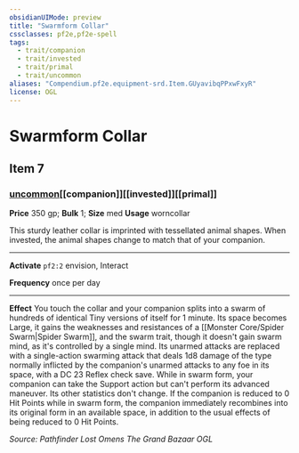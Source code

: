 ```yaml
---
obsidianUIMode: preview
title: "Swarmform Collar"
cssclasses: pf2e,pf2e-spell
tags:
  - trait/companion
  - trait/invested
  - trait/primal
  - trait/uncommon
aliases: "Compendium.pf2e.equipment-srd.Item.GUyavibqPPxwFxyR"
license: OGL
---
```

# Swarmform Collar
## Item 7
### [uncommon](uncommon "Uncommon Rarity Trait")[[companion]][[invested]][[primal]]


**Price** 350 gp; 
**Bulk** 1; **Size** med
**Usage** worncollar

This sturdy leather collar is imprinted with tessellated animal shapes. When invested, the animal shapes change to match that of your companion.

* * *

**Activate** `pf2:2` envision, Interact

**Frequency** once per day

* * *

**Effect** You touch the collar and your companion splits into a swarm of hundreds of identical Tiny versions of itself for 1 minute. Its space becomes Large, it gains the weaknesses and resistances of a [[Monster Core/Spider Swarm|Spider Swarm]], and the swarm trait, though it doesn't gain swarm mind, as it's controlled by a single mind. Its unarmed attacks are replaced with a single-action swarming attack that deals 1d8 damage of the type normally inflicted by the companion's unarmed attacks to any foe in its space, with a DC 23 Reflex check save. While in swarm form, your companion can take the Support action but can't perform its advanced maneuver. Its other statistics don't change. If the companion is reduced to 0 Hit Points while in swarm form, the companion immediately recombines into its original form in an available space, in addition to the usual effects of being reduced to 0 Hit Points.

*Source: Pathfinder Lost Omens The Grand Bazaar*
*OGL*